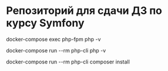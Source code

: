 # Репозиторий для сдачи ДЗ по курсу Symfony

docker-compose exec php-fpm php -v

docker-compose run --rm php-cli php -v

docker-compose run --rm php-cli composer install

